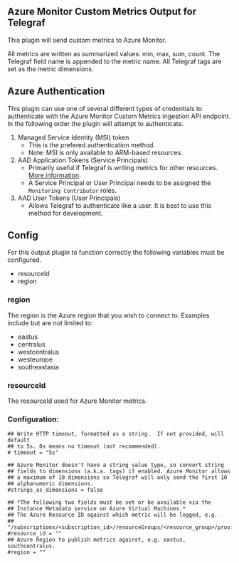 ## Azure Monitor Custom Metrics Output for Telegraf

This plugin will send custom metrics to Azure Monitor.

All metrics are written as summarized values: min, max, sum, count. The Telegraf field name is appended to the metric name. All Telegraf tags are set as the metric dimensions.

## Azure Authentication

This plugin can use one of several different types of credentials to authenticate
with the Azure Monitor Custom Metrics ingestion API endpoint. In the following
order the plugin will attempt to authenticate.
1. Managed Service Identity (MSI) token
    - This is the prefered authentication method.
    - Note: MSI is only available to ARM-based resources.
2. AAD Application Tokens (Service Principals)
    - Primarily useful if Telegraf is writing metrics for other resources. [More information](https://docs.microsoft.com/en-us/azure/active-directory/develop/active-directory-application-objects).
    - A Service Principal or User Principal needs to be assigned the `Monitoring Contributor` roles.
3. AAD User Tokens (User Principals)
    - Allows Telegraf to authenticate like a user. It is best to use this method for development.

## Config

For this output plugin to function correctly the following variables
must be configured.

* resourceId
* region

### region

The region is the Azure region that you wish to connect to.
Examples include but are not limited to:
* eastus
* centralus
* westcentralus
* westeurope
* southeastasia

### resourceId

The resourceId used for Azure Monitor metrics.

### Configuration:

```
## Write HTTP timeout, formatted as a string.  If not provided, will default
## to 5s. 0s means no timeout (not recommended).
# timeout = "5s"

## Azure Monitor doesn't have a string value type, so convert string
## fields to dimensions (a.k.a. tags) if enabled. Azure Monitor allows
## a maximum of 10 dimensions so Telegraf will only send the first 10
## alphanumeric dimensions.
#strings_as_dimensions = false

## *The following two fields must be set or be available via the
## Instance Metadata service on Azure Virtual Machines.*
## The Azure Resource ID against which metric will be logged, e.g.
## "/subscriptions/<subscription_id>/resourceGroups/<resource_group>/providers/Microsoft.Compute/virtualMachines/<vm_name>"
#resource_id = ""
## Azure Region to publish metrics against, e.g. eastus, southcentralus.
#region = ""
```
